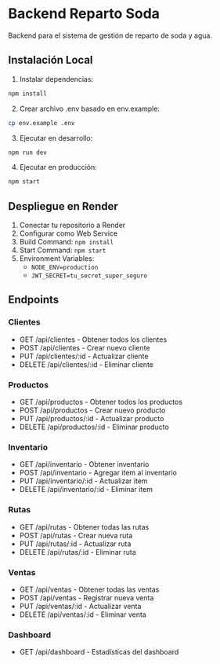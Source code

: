 # Backend Reparto Soda

Backend para el sistema de gestión de reparto de soda y agua.

## Instalación Local

1. Instalar dependencias:
```bash
npm install
```

2. Crear archivo .env basado en env.example:
```bash
cp env.example .env
```

3. Ejecutar en desarrollo:
```bash
npm run dev
```

4. Ejecutar en producción:
```bash
npm start
```

## Despliegue en Render

1. Conectar tu repositorio a Render
2. Configurar como Web Service
3. Build Command: `npm install`
4. Start Command: `npm start`
5. Environment Variables:
   - `NODE_ENV=production`
   - `JWT_SECRET=tu_secret_super_seguro`

## Endpoints

### Clientes
- GET /api/clientes - Obtener todos los clientes
- POST /api/clientes - Crear nuevo cliente
- PUT /api/clientes/:id - Actualizar cliente
- DELETE /api/clientes/:id - Eliminar cliente

### Productos
- GET /api/productos - Obtener todos los productos
- POST /api/productos - Crear nuevo producto
- PUT /api/productos/:id - Actualizar producto
- DELETE /api/productos/:id - Eliminar producto

### Inventario
- GET /api/inventario - Obtener inventario
- POST /api/inventario - Agregar item al inventario
- PUT /api/inventario/:id - Actualizar item
- DELETE /api/inventario/:id - Eliminar item

### Rutas
- GET /api/rutas - Obtener todas las rutas
- POST /api/rutas - Crear nueva ruta
- PUT /api/rutas/:id - Actualizar ruta
- DELETE /api/rutas/:id - Eliminar ruta

### Ventas
- GET /api/ventas - Obtener todas las ventas
- POST /api/ventas - Registrar nueva venta
- PUT /api/ventas/:id - Actualizar venta
- DELETE /api/ventas/:id - Eliminar venta

### Dashboard
- GET /api/dashboard - Estadísticas del dashboard 